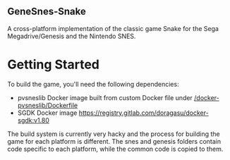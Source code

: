 ## GeneSnes-Snake

A cross-platform implementation of the classic game Snake for the Sega Megadrive/Genesis and the Nintendo SNES.

# Getting Started
To build the game, you'll need the following dependencies:

- pvsneslib Docker image built from custom Docker file under [/docker-pvsneslib/Dockerfile](/docker-pvsneslib/Dockerfile)
- SGDK Docker image https://registry.gitlab.com/doragasu/docker-sgdk:v1.80

The build system is currently very hacky and the process for building the game for each platform is different. 
The snes and genesis folders contain code specific to each platform, while the common code is copied to them.
